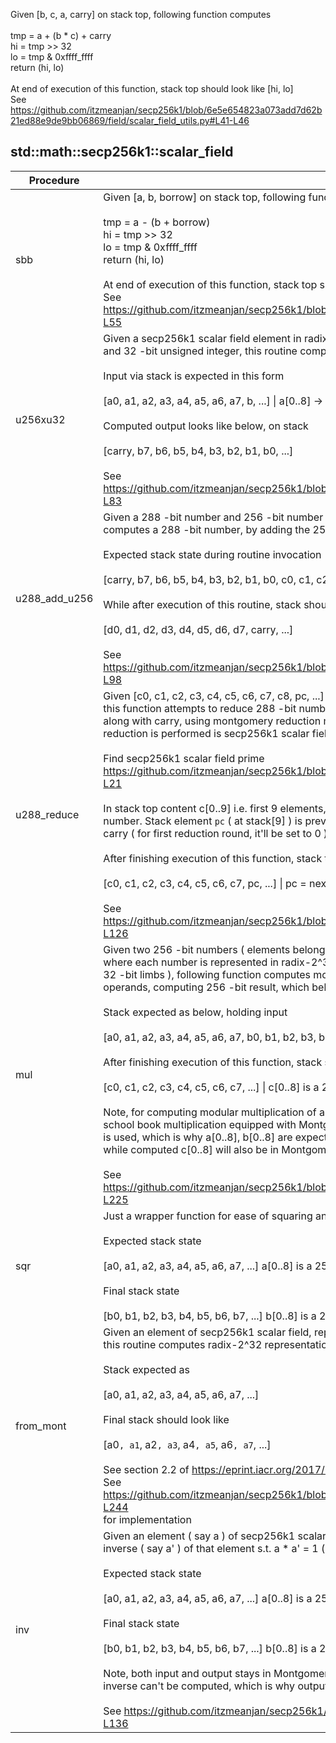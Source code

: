 Given [b, c, a, carry] on stack top, following function computes<br /><br />tmp = a + (b * c) + carry<br />hi = tmp >> 32<br />lo = tmp & 0xffff_ffff<br />return (hi, lo)<br /><br />At end of execution of this function, stack top should look like [hi, lo]<br />See https://github.com/itzmeanjan/secp256k1/blob/6e5e654823a073add7d62b21ed88e9de9bb06869/field/scalar_field_utils.py#L41-L46<br />
## std::math::secp256k1::scalar_field
| Procedure | Description |
| ----------- | ------------- |
| sbb | Given [a, b, borrow] on stack top, following function computes<br /><br />tmp = a - (b + borrow)<br />hi = tmp >> 32<br />lo = tmp & 0xffff_ffff<br />return (hi, lo)<br /><br />At end of execution of this function, stack top should look like [hi, lo]<br />See https://github.com/itzmeanjan/secp256k1/blob/6e5e654823a073add7d62b21ed88e9de9bb06869/field/scalar_field_utils.py#L49-L55<br /> |
| u256xu32 | Given a secp256k1 scalar field element in radix-2^32 representation ( Montgomery form )<br />and 32 -bit unsigned integer, this routine computes a 288 -bit number.<br /><br />Input via stack is expected in this form<br /><br />[a0, a1, a2, a3, a4, a5, a6, a7, b, ...] \| a[0..8] -> 256 -bit number, b = 32 -bit number<br /><br />Computed output looks like below, on stack<br /><br />[carry, b7, b6, b5, b4, b3, b2, b1, b0, ...]<br /><br />See https://github.com/itzmeanjan/secp256k1/blob/6e5e654823a073add7d62b21ed88e9de9bb06869/field/scalar_field_utils.py#L65-L83<br /> |
| u288_add_u256 | Given a 288 -bit number and 256 -bit number on stack ( in order ), this routine<br />computes a 288 -bit number, by adding the 256 -bit number to other operand<br /><br />Expected stack state during routine invocation<br /><br />[carry, b7, b6, b5, b4, b3, b2, b1, b0, c0, c1, c2, c3, c4, c5, c6, c7, ...]<br /><br />While after execution of this routine, stack should look like<br /><br />[d0, d1, d2, d3, d4, d5, d6, d7, carry, ...]<br /><br />See https://github.com/itzmeanjan/secp256k1/blob/6e5e654823a073add7d62b21ed88e9de9bb06869/field/scalar_field_utils.py#L85-L98<br /> |
| u288_reduce | Given [c0, c1, c2, c3, c4, c5, c6, c7, c8, pc, ...] on stack top,<br />this function attempts to reduce 288 -bit number to a 256 -bit number<br />along with carry, using montgomery reduction method. The modulo to which this<br />reduction is performed is secp256k1 scalar field prime.<br /><br />Find secp256k1 scalar field prime https://github.com/itzmeanjan/secp256k1/blob/6e5e654823a073add7d62b21ed88e9de9bb06869/field/scalar_field_consts.py#L19-L21<br /><br />In stack top content c[0..9] i.e. first 9 elements, holding 288 -bit<br />number. Stack element `pc` ( at stack[9] ) is previous reduction round's<br />carry ( for first reduction round, it'll be set to 0 ).<br /><br />After finishing execution of this function, stack top should look like<br /><br />[c0, c1, c2, c3, c4, c5, c6, c7, pc, ...] \| pc = next round's carry<br /><br />See https://github.com/itzmeanjan/secp256k1/blob/6e5e654823a073add7d62b21ed88e9de9bb06869/field/scalar_field_utils.py#L118-L126<br /> |
| mul | Given two 256 -bit numbers ( elements belonging to secp256k1 scalar field ) on stack,<br />where each number is represented in radix-2^32 form ( i.e. each number having eight<br />32 -bit limbs ), following function computes modular multiplication of those two<br />operands, computing 256 -bit result, which belongs to secp256k1 scalar field.<br /><br />Stack expected as below, holding input<br /><br />[a0, a1, a2, a3, a4, a5, a6, a7, b0, b1, b2, b3, b4, b5, b6, b7, ...] \| a[0..8], b[0..8] are 256 -bit numbers<br /><br />After finishing execution of this function, stack should look like<br /><br />[c0, c1, c2, c3, c4, c5, c6, c7, ...] \| c[0..8] is a 256 -bit number<br /><br />Note, for computing modular multiplication of a[0..8] & b[0..8],<br />school book multiplication equipped with Montgomery reduction technique<br />is used, which is why a[0..8], b[0..8] are expected to be in Montgomery form,<br />while computed c[0..8] will also be in Montgomery form.<br /><br />See https://github.com/itzmeanjan/secp256k1/blob/6e5e654823a073add7d62b21ed88e9de9bb06869/field/scalar_field_utils.py#L101-L225<br /> |
| sqr | Just a wrapper function for ease of squaring an element of secp256k1 scalar field.<br /><br />Expected stack state<br /><br />[a0, a1, a2, a3, a4, a5, a6, a7, ...] a[0..8] is a 256 -bit number<br /><br />Final stack state<br /><br />[b0, b1, b2, b3, b4, b5, b6, b7, ...] b[0..8] is a 256 -bit number s.t. b = a * a<br /> |
| from_mont | Given an element of secp256k1 scalar field, represented in Montgomery form i.e. eight 32 -bit limbs,<br />this routine computes radix-2^32 representation of provided u256 number.<br /><br />Stack expected as<br /><br />[a0, a1, a2, a3, a4, a5, a6, a7, ...]<br /><br />Final stack should look like<br /><br />[a0`, a1`, a2`, a3`, a4`, a5`, a6`, a7`, ...]<br /><br />See section 2.2 of https://eprint.iacr.org/2017/1057.pdf<br />See https://github.com/itzmeanjan/secp256k1/blob/6e5e654823a073add7d62b21ed88e9de9bb06869/field/scalar_field_utils.py#L238-L244<br />for implementation<br /> |
| inv | Given an element ( say a ) of secp256k1 scalar field, this routine computes multiplicative<br />inverse ( say a' ) of that element s.t. a * a' = 1 ( mod p ) \| p = secp256k1 scalar field prime<br /><br />Expected stack state<br /><br />[a0, a1, a2, a3, a4, a5, a6, a7, ...] a[0..8] is a 256 -bit number<br /><br />Final stack state<br /><br />[b0, b1, b2, b3, b4, b5, b6, b7, ...] b[0..8] is a 256 -bit number s.t. b = a^-1 ( mod p )<br /><br />Note, both input and output stays in Montgomery form. If 0 is input operand, then multiplicative<br />inverse can't be computed, which is why output result is also 0.<br /><br />See https://github.com/itzmeanjan/secp256k1/blob/37b339db3e03d24c2977399eb8896ef515ebb09b/field/scalar_field.py#L118-L136<br /> |
